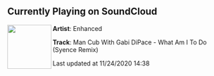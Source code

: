 ## Currently Playing on SoundCloud

[<img align="left" width="100" src="https://i1.sndcdn.com/artworks-olgY4zVNItQy2Ot4-ztzxzA-t50x50.jpg">](https://soundcloud.com/enhanced/man-cub-with-gabi-dipace-what-am-i-to-do-syence-remix?in=enhanced/sets/man-cub-impressions-the-1)

**Artist**: Enhanced 

**Track**: Man Cub With Gabi DiPace - What Am I To Do (Syence Remix)

Last updated at 11/24/2020 14:38
